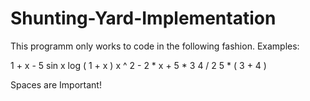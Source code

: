 # Shunting-Yard-Implementation

This programm only works to code in the following fashion.
Examples:

1 + x - 5
sin x
log ( 1 + x )
x ^ 2 - 2 * x + 5 * 3
4 / 2
5 * ( 3 + 4 )

Spaces are Important!
